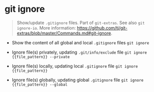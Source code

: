 # git ignore
> Show/update `.gitignore` files.
> Part of `git-extras`. See also `git ignore-io`.
> More information: <https://github.com/tj/git-extras/blob/master/Commands.md#git-ignore>.

- Show the content of all global and local `.gitignore` files
`git ignore`

- Ignore file(s) privately, updating `.git/info/exclude` file
`git ignore {{file_pattern}} --private`

- Ignore file(s) locally, updating local `.gitignore` file
`git ignore {{file_pattern}}`

- Ignore file(s) globally, updating global `.gitignore` file
`git ignore {{file_pattern}} --global`
